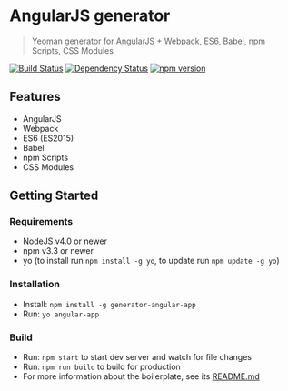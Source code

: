 # AngularJS generator
> Yeoman generator for AngularJS + Webpack, ES6, Babel, npm Scripts, CSS Modules

[![Build Status](https://travis-ci.org/KarolAltamirano/generator-angular-app.svg?branch=master)](https://travis-ci.org/KarolAltamirano/generator-angular-app)
[![Dependency Status](https://david-dm.org/KarolAltamirano/generator-angular-app.svg)](https://david-dm.org/KarolAltamirano/generator-angular-app)
[![npm version](https://badge.fury.io/js/generator-angular-app.svg)](https://badge.fury.io/js/generator-angular-app)

## Features
- AngularJS
- Webpack
- ES6 (ES2015)
- Babel
- npm Scripts
- CSS Modules

## Getting Started
### Requirements
- NodeJS v4.0 or newer
- npm v3.3 or newer
- yo (to install run `npm install -g yo`, to update run `npm update -g yo`)

### Installation
- Install: `npm install -g generator-angular-app`
- Run: `yo angular-app`

### Build
- Run: `npm start` to start dev server and watch for file changes
- Run: `npm run build` to build for production
- For more information about the boilerplate, see its [README.md](https://github.com/KarolAltamirano/generator-angular-app/blob/master/app/templates/README.md)
